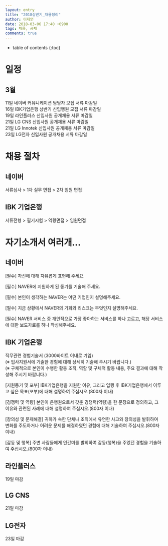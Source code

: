 ```yaml
---
layout: entry
title: "2018상반기_채용정리"
author: 이제언
date: 2018-03-06 17:40 +0900
tags: 채용, 공채
comments: true
---
```

* table of contents
{:toc}

# 일정

## 3월  
11일 네이버 커뮤니케이션 담당자 모집 서류 마감일  
16일 IBK기업은행 상반기 신입행원 모집 서류 마감일  
19일 라인플러스 신입사원 공개채용 서류 마감일  
21일 LG CNS 신입사원 공개채용 서류 마감일  
21일 LG Innotek 신입사원 공개채용 서류 마감일  
23일 LG전자 신입사원 공개채용 서류 마감일

# 채용 절차

## 네이버

서류심사 > 1차 실무 면접 > 2차 임원 면접

## IBK 기업은행

서류전형 > 필기시험 > 역량면접 > 임원면접

# 자기소개서 여러개...

## 네이버

[필수] 자신에 대해 자유롭게 표현해 주세요.


[필수] NAVER에 지원하게 된 동기를 기술해 주세요.


[필수] 본인이 생각하는 NAVER는 어떤 기업인지 설명해주세요.


[필수] 지금 상황에서 NAVER의 기회와 리스크는 무엇인지 설명해주세요.


[필수] NAVER 서비스 중 개인적으로 가장 좋아하는 서비스를 하나 고르고, 해당 서비스에 대한 보도자료를 하나 작성해주세요.


## IBK 기업은행

직무관련 경험기술서 (3000바이트 이내로 기입)  
(※ 입사지원서에 기술한 경험에 대해 상세히 기술해 주시기 바랍니다.)  
(※ 구체적으로 본인이 수행한 활동 조직, 역할 및 구체적 활동 내용, 주요 결과에 대해 작성해 주시기 바랍니다.)

[지원동기 및 포부] IBK기업은행을 지원한 이유, 그리고 입행 후 IBK기업은행에서 이루고 싶은 목표(포부)에 대해 설명하여 주십시오.(800자 이내)  

[경쟁력 및 역량] 본인이 은행원으로서 갖춘 경쟁력(역량)을 한 문장으로 정의하고, 그 이유와 관련된 사례에 대해 설명하여 주십시오.(800자 이내)  

[창의성 및 문제해결] 귀하가 속한 단체나 조직에서 유연한 사고와 창의성을 발휘하여 변화를 주도하거나 어려운 문제를 해결하였던 경험에 대해 기술하여 주십시오.(800자 이내)  

[감동 및 행복] 주변 사람들에게 인간미를 발휘하여 감동(행복)을 주었던 경험을 기술하여 주십시오.(800자 이내)

## 라인플러스

19일 마감

## LG CNS

21일 마감

## LG전자

23일 마감

